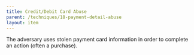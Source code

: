 ```yaml
---
title: Credit/Debit Card Abuse
parent: /techniques/18-payment-detail-abuse
layout: item
---
```


<p>The adversary uses stolen payment card information in order to complete an action (often a purchase).</p>
